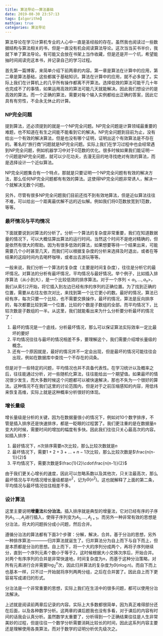 ```yaml
---
title: 算法导论——算法基础
date: 2019-08-30 23:57:13
tags: [algorithm]
mathjax: true
categories: 算法导论
---
```

算法导论在学习计算机专业的人心中一直是圣经般的存在。虽然我也阅读过一些数据结构与算法相关的书，但是一直没有机会阅读算法导论。这次当当买书半价，我就下单了算法导论。有可能又会放在书架上当作收藏，但是还是开一个坑，希望能抽时间阅读完这本书，并记录自己的学习过程。
<!--more-->
首先第一篇博客，来简单介绍下前两章的内容。第一章是算法在计算中的应用，第二章是算法基础，这些都属于基础知识。算法在计算中的应用，就不必多提了。实际上我们在计算机上的几乎所有操作都离不开算法。选择低效的算法可能干几十年也完成不了的事情，如果运用高效的算法可能几天就能解决。因此我们想设计的是高效的算法。而一个正确的算法，需要对每个输入实例都给出正确的答案，因此它具有有穷性，不会永无休止的计算。
### NP完全问题 ###
提到算法，还必须提到的就是一个NP完全问题。NP完全问题是计算领域最重要的难题，也不知道在有生之间能不能看到它的解决。NP完全问题到目前为止，没有给出一个有效的解决算法，但是也没有哪个证明，证明出这个有效算法是不存在的。著名的“旅行商”问题就是NP完全问题。实际上我们在学习过程中也会经常遇到NP完全问题，例如机器学习中对于0范数的优化。很多时候如果我们能证明一个问题是NP完全问题，就可以少花功夫，去漫无目的地寻找绝对有效的算法，而是选择设计一个近似算法。

NP完全问题集合有一个特点，那就是只要证明一个NP完全问题有有效的解决方法，那么任何NP完全问题都有有效的算法。这使得NP完全问题非常诱人，解决一个就解决无数个问题。

另外，尽管有很多NP完全问题我们目前还找不到有效地算法，但是近似算法往往不难，可以给出一个距离最优解不远的近似解。例如我们将0范数放宽到1范数，等等。

### 最坏情况与平均情况 ###

下面就要说到对算法的分析了。分析一个算法的复杂度非常重要，我们在知道数据量的情况下，可以大概估算出算法的运行时间。当然这个时间不是绝对精确的，但是依然有很大的帮助。因为有很多低效的算法，如果想要等待一个结果出来，可能需要几个小时甚至几天，而我们可以根据复杂度的分析来选择及时退出，或者在等结果的这段时间内去喝杯咖啡，或者出去游玩等等。

一般来说，我们分析一个算法的复杂度（主要是时间复杂度），往往是分析它的最坏情况。对算法的分析有最坏情况，平均情况与最好情况。举个例子，比如插入排序算法（从小到大），是一个比较低效的排序算法。对于一个序列$<a_1,...,a_n>$，我们从索引2开始，将它插入到左边已经有序的序列的正确位置。为了找到正确的位置，需要从右往左依次对比，来找到第一个比它更小的数。最好的情况，算法已经有序，每次只要一个比较，也不需要交换操作，最坏的情况，算法是反向排序的，每次都要比较到第一个位置，比较的个数是子数组的全部。而平均情况下，比较次数是子数组的一半。从这里，我们就能看出来为什么分析要分析最坏的情况了：
1. 最坏的情况是一个底线，分析最坏情况，那么可以保证算法实际效率一定比最坏的要好
2. 平均情况往往与最坏的情况相差不多，要理解这个，我们需要介绍增长量级的概念。
3. 还有一个原因就是，最好的情况并不一定会出现，但是最坏的情况可能往往会出现，例如在数据库中查找一个不存在的词条。

但是对于一些特定的问题，平均情况也并不具备代表性。在学习统计以及概率之后，往往能通过分析，对一些随机化算法，往往能给出一个期望值。如果最坏的情况很少发生，而大多数时候这个问题都可以被快速解决，那也不失为一个很好的算法。这种情况不在我们这里的讨论范围内，但是对于之前压缩感知的内容，用低纬来恢复高维，实际上就是这种概率分析很好的体现。
### 增长量级 ###
增长量级是分析的关键，因为在数据量很小的情况下，例如对10个数字排序，不管是插入排序还是快速排序，都是一眨眼的过程罢了。我们更注重的是在数据量$n$变大的时候，需要时间的增加的幅度有多快。因此我们往往只关心最高次的内容。如插入排序：
1. 最好情况下，$n$次排序需要$n$次比较，那么比较次数就是$n$
2. 最坏情况下，需要$1+2+3+...+n-1$次比较，那么比较次数是$\frac{n(n-1)}{2}$
3. 平均情况下，需要次数是$\frac{1}{2}\cdot\frac{n(n-1)}{2}$

由于我们更关心增长的速度，因此可以忽略系数以及其他次，只关注最高次，那么最坏情况与平均情况增长量级都是$n^2$，记为$\Theta(n^2)$。这也就解释了上面的第二条，平均情况与最坏情况往往相差不多。

### 设计算法 ###
这里主要说明**增量法**和**分治法**。插入排序就是典型的增量法，它对已经有序的子序列$A_1,...,A_j$进行插入，使得子序列变为$A_1,...,A_{j+1}$。而另外一种非常有效的思想是分治法，将大的问题拆分成小问题，然后合并。

遵循分治法的算法都有下面3个步骤：分解，解决，合并。基于分治的思想，另外一种排序算法————归并算法就诞生了。归并算法分为自上而下与自下而上，但是本质都是分治的思想。自上而下，将一个大的序列分成两个，再将子序列继续分，直到一个序列元素个数小于等于2，这时候根据大小交换次序后，开始合并。对两个有序序列的合并是非常快速地，时间复杂度为$n$，而基于这种分治策略，对所有元素进行合并需要$\log _2 ^n$次，因此归并算法的复杂度为$\Theta(n\log n)$。而自下而上也基本一样，只不过一开始就将序列两两分组，之后在合并罢了。因此自上而下更容易写成递归的形式。

分治法是一个非常重要的思想，实际上我们在生活中的很多问题，都可以使用分治法解决。

上述就是阅读前两章后记录的内容。实际上大多数都很简单，因为真正难得部分还在后面，以及各种数学分析。这两章的课后题我也没有多看，对于课后的内容有时间的话我会认真分析。虽然数学太重要了，分析得到一个正确结果往往是人生非常美妙的过程，但是往往一个数学分析需要消耗比较长的时间，因此这系列内容主要还是理解使用各类算法，而对于数学的证明分析优先级次之。